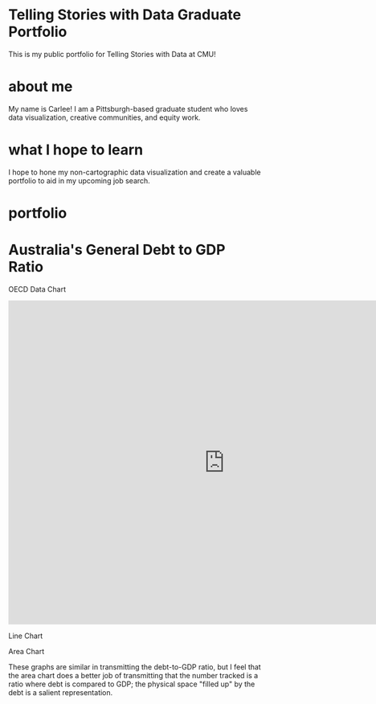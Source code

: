 # Telling Stories with Data Graduate Portfolio
This is my public portfolio for Telling Stories with Data at CMU!

# about me
My name is Carlee! I am a Pittsburgh-based graduate student who loves data visualization, creative communities, and equity work. 

# what I hope to learn
I hope to hone my non-cartographic data visualization and create a valuable portfolio to aid in my upcoming job search.

# portfolio

# Australia's General Debt to GDP Ratio
OECD Data Chart
<iframe src="https://data.oecd.org/chart/6sE0" width="860" height="645" style="border: 0" mozallowfullscreen="true" webkitallowfullscreen="true" allowfullscreen="true"><a href="https://data.oecd.org/chart/6sE0" target="_blank">OECD Chart: General government debt, Total, % of GDP, Annual, 1995 – 2019</a></iframe>

Line Chart
<div class="flourish-embed flourish-chart" data-src="visualisation/7254836"><script src="https://public.flourish.studio/resources/embed.js"></script></div>

Area Chart
<div class="flourish-embed flourish-chart" data-src="visualisation/7255074"><script src="https://public.flourish.studio/resources/embed.js"></script></div>

These graphs are similar in transmitting the debt-to-GDP ratio, but I feel that the area chart does a better job of transmitting that the number tracked is a ratio where debt is compared to GDP; the physical space "filled up" by the debt is a salient representation.

